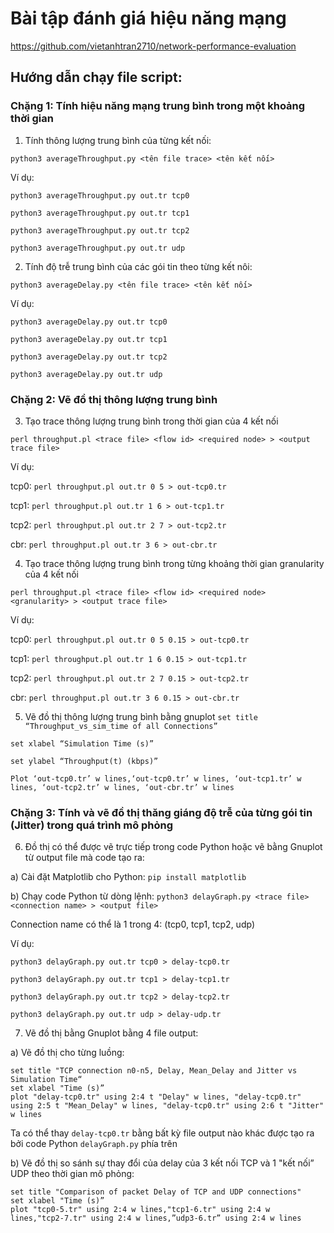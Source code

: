 # Bài tập đánh giá hiệu năng mạng
https://github.com/vietanhtran2710/network-performance-evaluation

## Hướng dẫn chạy file script:

### Chặng 1: Tính hiệu năng mạng trung bình trong một khoảng thời gian

1. Tính thông lượng trung bình của từng kết nối:

`python3 averageThroughput.py <tên file trace> <tên kết nối>`

Ví dụ: 

`python3 averageThroughput.py out.tr tcp0`

`python3 averageThroughput.py out.tr tcp1`

`python3 averageThroughput.py out.tr tcp2`

`python3 averageThroughput.py out.tr udp`

2. Tính độ trễ trung bình của các gói tin theo từng kết nôi:

`python3 averageDelay.py <tên file trace> <tên kết nối>`

Ví dụ: 

`python3 averageDelay.py out.tr tcp0`

`python3 averageDelay.py out.tr tcp1`

`python3 averageDelay.py out.tr tcp2`

`python3 averageDelay.py out.tr udp`

### Chặng 2: Vẽ đồ thị thông lượng trung bình

3. Tạo trace thông lượng trung bình trong thời gian của 4 kết nối

`perl throughput.pl <trace file> <flow id> <required node> > <output trace file>`

Ví dụ:

tcp0: `perl throughput.pl out.tr 0 5 > out-tcp0.tr`

tcp1: `perl throughput.pl out.tr 1 6 > out-tcp1.tr`

tcp2: `perl throughput.pl out.tr 2 7 > out-tcp2.tr`

cbr: `perl throughput.pl out.tr 3 6 > out-cbr.tr`

4. Tạo trace thông lượng trung bình trong từng khoảng thời gian granularity của 4 kết nối

`perl throughput.pl <trace file> <flow id> <required node> <granularity> > <output trace file>`

Ví dụ:

tcp0: `perl throughput.pl out.tr 0 5 0.15 > out-tcp0.tr`

tcp1: `perl throughput.pl out.tr 1 6 0.15 > out-tcp1.tr`

tcp2: `perl throughput.pl out.tr 2 7 0.15 > out-tcp2.tr`

cbr: `perl throughput.pl out.tr 3 6 0.15 > out-cbr.tr`

5. Vẽ đồ thị thông lượng trung bình bằng gnuplot
`set title “Throughput_vs_sim_time of all Connections”`

`set xlabel “Simulation Time (s)”`

`set ylabel “Throughput(t) (kbps)”`

`Plot ‘out-tcp0.tr’ w lines,‘out-tcp0.tr’ w lines, ‘out-tcp1.tr’ w lines, ‘out-tcp2.tr’ w lines, ‘out-cbr.tr’ w lines`

### Chặng 3: Tính và vẽ đồ thị thăng giáng độ trễ của từng gói tin (Jitter) trong quá trình mô phỏng

6. Đồ thị có thể được vẽ trực tiếp trong code Python hoặc vẽ bằng Gnuplot từ output file mà code tạo ra:

a) Cài đặt Matplotlib cho Python: `pip install matplotlib`

b) Chạy code Python từ dòng lệnh: `python3 delayGraph.py <trace file> <connection name> > <output file>`

Connection name có thể là 1 trong 4: (tcp0, tcp1, tcp2, udp)

Ví dụ: 

`python3 delayGraph.py out.tr tcp0 > delay-tcp0.tr`

`python3 delayGraph.py out.tr tcp1 > delay-tcp1.tr`

`python3 delayGraph.py out.tr tcp2 > delay-tcp2.tr`

`python3 delayGraph.py out.tr udp > delay-udp.tr`

7. Vẽ đồ thị bằng Gnuplot bằng 4 file output:

a) Vẽ đồ thị cho từng luồng:
```
set title "TCP connection n0-n5, Delay, Mean_Delay and Jitter vs Simulation Time“
set xlabel "Time (s)”
plot "delay-tcp0.tr" using 2:4 t "Delay" w lines, "delay-tcp0.tr" using 2:5 t "Mean_Delay" w lines, "delay-tcp0.tr" using 2:6 t "Jitter" w lines
```
Ta có thể thay `delay-tcp0.tr` bằng bất kỳ file output nào khác được tạo ra bởi code Python `delayGraph.py` phía trên

b) Vẽ đồ thị so sánh sự thay đổi của delay của 3 kết nối TCP và 1 "kết nối” UDP theo thời gian mô phỏng:
```
set title "Comparison of packet Delay of TCP and UDP connections"
set xlabel "Time (s)”
plot "tcp0-5.tr" using 2:4 w lines,"tcp1-6.tr" using 2:4 w lines,"tcp2-7.tr" using 2:4 w lines,”udp3-6.tr” using 2:4 w lines
```

